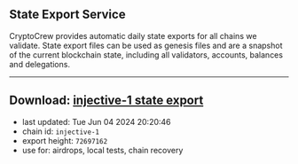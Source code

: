 ## State Export Service
CryptoCrew provides automatic daily state exports for all chains we validate. State export files can be used as genesis files and are a snapshot of the current blockchain state, including all validators, accounts, balances and delegations.

---
**Download: [injective-1 state export](https://dl-eu2.ccvalidators.com/SERVICE/injective/injective-1_export_72697162.json)**
---

- last updated: Tue Jun 04 2024 20:20:46
- chain id: `injective-1`
- export height: `72697162`
- use for: airdrops, local tests, chain recovery
